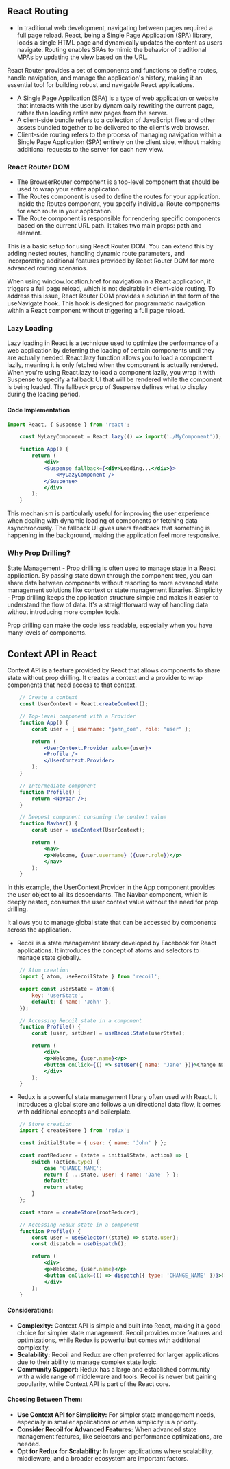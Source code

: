 ## React Routing

- In traditional web development, navigating between pages required a full page reload. React, being a Single Page Application (SPA) library, loads a single HTML page and dynamically updates the content as users navigate. Routing enables SPAs to mimic the behavior of traditional MPAs by updating the view based on the URL.

React Router provides a set of components and functions to define routes, handle navigation, and manage the application's history, making it an essential tool for building robust and navigable React applications.

- A Single Page Application (SPA) is a type of web application or website that interacts with the user by dynamically rewriting the current page, rather than loading entire new pages from the server.
- A client-side bundle refers to a collection of JavaScript files and other assets bundled together to be delivered to the client's web browser.
- Client-side routing refers to the process of managing navigation within a Single Page Application (SPA) entirely on the client side, without making additional requests to the server for each new view.


### React Router DOM
- The BrowserRouter component is a top-level component that should be used to wrap your entire application.
- The Routes component is used to define the routes for your application. Inside the Routes component, you specify individual Route components for each route in your application.
- The Route component is responsible for rendering specific components based on the current URL path. It takes two main props: path and element.

>
This is a basic setup for using React Router DOM. You can extend this by adding nested routes, handling dynamic route parameters, and incorporating additional features provided by React Router DOM for more advanced routing scenarios.
>

When using window.location.href for navigation in a React application, it triggers a full page reload, which is not desirable in client-side routing.
To address this issue, React Router DOM provides a solution in the form of the useNavigate hook. This hook is designed for programmatic navigation within a React component without triggering a full page reload.


### Lazy Loading

Lazy loading in React is a technique used to optimize the performance of a web application by deferring the loading of certain components until they are actually needed.
React.lazy function allows you to load a component lazily, meaning it is only fetched when the component is actually rendered.
When you're using React.lazy to load a component lazily, you wrap it with Suspense to specify a fallback UI that will be rendered while the component is being loaded. The fallback prop of Suspense defines what to display during the loading period.


#### Code Implementation

```jsx
import React, { Suspense } from 'react';

    const MyLazyComponent = React.lazy(() => import('./MyComponent'));

    function App() {
        return (
            <div>
            <Suspense fallback={<div>Loading...</div>}>
                <MyLazyComponent />
            </Suspense>
            </div>
        );
    }
```


This mechanism is particularly useful for improving the user experience when dealing with dynamic loading of components or fetching data asynchronously. The fallback UI gives users feedback that something is happening in the background, making the application feel more responsive.


### Why Prop Drilling?

State Management - Prop drilling is often used to manage state in a React application. By passing state down through the component tree, you can share data between components without resorting to more advanced state management solutions like context or state management libraries.
Simplicity - Prop drilling keeps the application structure simple and makes it easier to understand the flow of data. It's a straightforward way of handling data without introducing more complex tools.

Prop drilling can make the code less readable, especially when you have many levels of components.



## Context API in React

Context API is a feature provided by React that allows components to share state without prop drilling. It creates a context and a provider to wrap components that need access to that context.

``` jsx
    // Create a context
    const UserContext = React.createContext();

    // Top-level component with a Provider
    function App() {
        const user = { username: "john_doe", role: "user" };

        return (
            <UserContext.Provider value={user}>
            <Profile />
            </UserContext.Provider>
        );
    }

    // Intermediate component
    function Profile() {
        return <Navbar />;
    }

    // Deepest component consuming the context value
    function Navbar() {
        const user = useContext(UserContext);

        return (
            <nav>
            <p>Welcome, {user.username} ({user.role})</p>
            </nav>
        );
    }
```

In this example, the UserContext.Provider in the App component provides the user object to all its descendants. The Navbar component, which is deeply nested, consumes the user context value without the need for prop drilling.

It allows you to manage global state that can be accessed by components across the application.


- Recoil is a state management library developed by Facebook for React applications. It introduces the concept of atoms and selectors to manage state globally.

```jsx
    // Atom creation
    import { atom, useRecoilState } from 'recoil';

    export const userState = atom({
        key: 'userState',
        default: { name: 'John' },
    });

    // Accessing Recoil state in a component
    function Profile() {
        const [user, setUser] = useRecoilState(userState);

        return (
            <div>
            <p>Welcome, {user.name}</p>
            <button onClick={() => setUser({ name: 'Jane' })}>Change Name</button>
            </div>
        );
    }
```


- Redux is a powerful state management library often used with React. It introduces a global store and follows a unidirectional data flow, it comes with additional concepts and boilerplate.

```jsx
    // Store creation
    import { createStore } from 'redux';

    const initialState = { user: { name: 'John' } };

    const rootReducer = (state = initialState, action) => {
        switch (action.type) {
            case 'CHANGE_NAME':
            return { ...state, user: { name: 'Jane' } };
            default:
            return state;
        }
    };

    const store = createStore(rootReducer);

    // Accessing Redux state in a component
    function Profile() {
        const user = useSelector((state) => state.user);
        const dispatch = useDispatch();

        return (
            <div>
            <p>Welcome, {user.name}</p>
            <button onClick={() => dispatch({ type: 'CHANGE_NAME' })}>Change Name</button>
            </div>
        );
    }
```



#### **Considerations:**

- **Complexity:** Context API is simple and built into React, making it a good choice for simpler state management. Recoil provides more features and optimizations, while Redux is powerful but comes with additional complexity.
- **Scalability:** Recoil and Redux are often preferred for larger applications due to their ability to manage complex state logic.
- **Community Support:** Redux has a large and established community with a wide range of middleware and tools. Recoil is newer but gaining popularity, while Context API is part of the React core.

#### **Choosing Between Them:**

- **Use Context API for Simplicity:** For simpler state management needs, especially in smaller applications or when simplicity is a priority.
- **Consider Recoil for Advanced Features:** When advanced state management features, like selectors and performance optimizations, are needed.
- **Opt for Redux for Scalability:** In larger applications where scalability, middleware, and a broader ecosystem are important factors.
